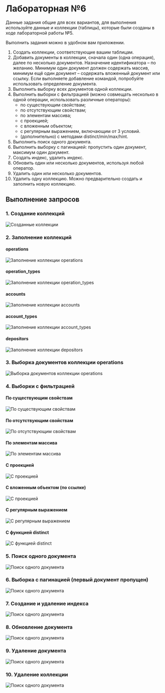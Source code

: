 # Лабораторная №6
Данные задания общие для всех вариантов, для выполнения используйте данные и коллекции (таблицы), которые были созданы в ходе лабораторной работы №5.  

Выполнить задания можно в удобном вам приложении.

1.	Создать коллекции, соответствующие вашим таблицам.
2.	Добавить документы в коллекции, сначала один (одна операция), далее по несколько документов. Назначение идентификатора – по  желанию. Минимум один документ должен содержать массив, минимум ещё один документ – содержать вложенный документ или ссылку. Если выполняете добавление командой, попробуйте использовать определение документа.
3.	Выполнить выборку всех документов одной коллекции.
4.	Выполнить выборки с фильтрацией (можно совмещать несколько в одной операции, использовать различные операторы): 
    - по существующим свойствам;
    - по отсутствующим свойствам;
    - по элементам массива;
    - с проекцией;
    - с вложенным объектом;
    - с регулярным выражением, включающим от 3 условий.
    - (дополнительно) с методами distinct/min/max/hint.
5.	Выполнить поиск одного документа.
6.	Выполнить выборку с пагинацией: пропустить один документ, максимум один документ.
7.	Создать индекс, удалить индекс.
8.	Обновить один или несколько документов, используя любой оператор.
9.	Удалить один или несколько документов.
10.	Удалить одну коллекцию. Можно предварительно создать и заполнить новую коллекцию.

## Выполнение запросов

### 1. Создание коллекций 
![Созданные коллекции](https://i.imgur.com/CX5zJq0.png)  
### 2. Заполнение коллекций
#### operations  
![Заполнение коллекции operations](https://i.imgur.com/HcMQH8b.png)  
#### operation_types  
![Заполнение коллекции operation_types](https://i.imgur.com/eRt9RCb.png)  
#### accounts  
![Заполнение коллекции accounts](https://i.imgur.com/EJWBHJA.png)  
#### account_types  
![Заполнение коллекции account_types](https://i.imgur.com/An0tDij.png)  
#### depositors  
![Заполнение коллекции depositors](https://i.imgur.com/0NTSNyd.png)  

### 3. Выборка документов коллекции operations
![Выборка документов коллекции operations](https://i.imgur.com/hUfzH6I.png)  

### 4. Выборки с фильтрацией
#### По существующим свойствам
![По существующим свойствам](https://i.imgur.com/uwIXw6N.png)

#### По отсутствующим свойствам
![По отсутствующим свойствам](https://i.imgur.com/aULQiiW.png)

#### По элементам массива
![По элементам массива](https://i.imgur.com/fNDXBft.png)

#### С проекцией
![С проекцией](https://i.imgur.com/sboAaDb.png)  

#### С вложенным объектом (по ссылке)
![С проекцией](https://i.imgur.com/lfuFxKP.png)

#### С регулярным выражением
![С регулярным выражением](https://i.imgur.com/9rUDjsZ.png)

#### С функцией distinct
![С функцией distinct](https://i.imgur.com/U9BB639.png)

### 5. Поиск одного документа
![Поиск одного документа](https://i.imgur.com/uxswiUL.png)  

### 6. Выборка с пагинацией (первый документ пропущен)
![Поиск одного документа](https://i.imgur.com/Bl6IbL8.png)  

### 7. Создание и удаление индекса
![Поиск одного документа](https://i.imgur.com/Gr6zS2b.png)  

### 8. Обновление документа
![Поиск одного документа](https://i.imgur.com/AplpcTC.png)  

### 9. Удаление документа
![Поиск одного документа](https://i.imgur.com/VNffLwQ.png)  

### 10. Удаление коллекции
![Поиск одного документа](https://i.imgur.com/Ts0jlog.png)  
